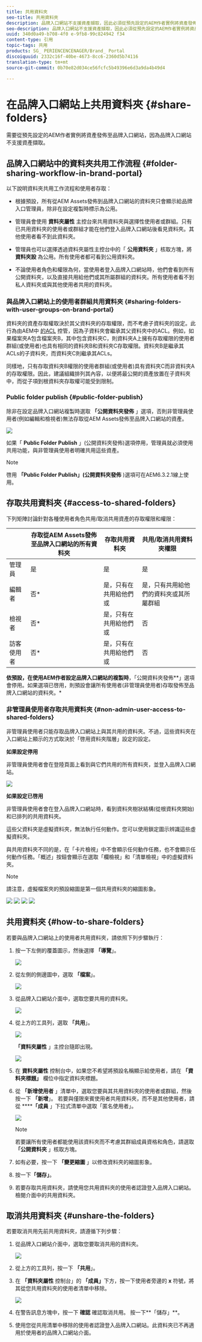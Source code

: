 ```yaml
---
title: 共用資料夾
seo-title: 共用資料夾
description: 品牌入口網站不支援資產擷取，因此必須從預先設定的AEM作者實例將資產發佈至品牌入口網站。品牌入口網站的非管理員使用者無法存取發佈資產，除非設定使用AEM實例進行複製，而且需要與他們共用。
seo-description: 品牌入口網站不支援資產擷取，因此必須從預先設定的AEM作者實例將資產發佈至品牌入口網站。品牌入口網站的非管理員使用者無法存取發佈資產，除非設定使用AEM實例進行複製，而且需要與他們共用。
uuid: 340d0a49-b708-4f0 e-9fb8-99c824942 f34
content-type: 引用
topic-tags: 共用
products: SG_ PERIENCENCENAGER/Brand_ Portal
discoiquuid: 2332c16f-40be-4673-8cc6-2360d5b74116
translation-type: tm+mt
source-git-commit: 0b70e82d034ce56fcfc5b49396e6d3a9da4b49d4

---
```



# 在品牌入口網站上共用資料夾 {#share-folders}

需要從預先設定的AEM作者實例將資產發佈至品牌入口網站，因為品牌入口網站不支援資產擷取。

## 品牌入口網站中的資料夾共用工作流程 {#folder-sharing-workflow-in-brand-portal}

以下說明資料夾共用工作流程和使用者存取：

* 根據預設，所有從AEM Assets發佈到品牌入口網站的資料夾只會顯示給品牌入口管理員，除非在設定複製時標示為公用。
* 管理員會使用 **資料夾屬性** 主控台來共用資料夾與選擇性使用者或群組。只有已共用資料夾的使用者或群組才能在他們登入品牌入口網站後看見資料夾。其他使用者看不到此資料夾。
* 管理員也可以選擇透過資料夾屬性主控台中的「 **公用資料夾** 」核取方塊，將 **資料夾設** 為公用。所有使用者都可看到公用資料夾。

* 不論使用者角色和權限為何，當使用者登入品牌入口網站時，他們會看到所有公開資料夾，以及直接共用給他們或其所屬群組的資料夾。所有使用者看不到私人資料夾或與其他使用者共用的資料夾。

### 與品牌入口網站上的使用者群組共用資料夾 {#sharing-folders-with-user-groups-on-brand-portal}

資料夾的資產存取權取決於其父資料夾的存取權限，而不考慮子資料夾的設定。此行為由AEM中 [的ACL](https://helpx.adobe.com/experience-manager/6-5/sites/administering/using/security.html#PermissionsinAEM) 控管，因為子資料夾會繼承其父資料夾中的ACL。例如，如果檔案夾A包含檔案夾B，其中包含資料夾C，則資料夾A上擁有存取權限的使用者群組(或使用者)也具有相同的資料夾B和資料夾C存取權限。資料夾B是繼承其ACLs的子資料夾，而資料夾C則繼承其ACLs。

同樣地，只有存取資料夾B權限的使用者群組(或使用者)具有資料夾C而非資料夾A的存取權限。因此，建議組織排列其內容，以便將最公開的資產放置在子資料夾中，而從子項到根資料夾存取權可能受到限制。

### Public folder publish {#public-folder-publish}

除非在設定品牌入口網站複製時選取 **「公開資料夾發佈** 」選項，否則非管理員使用者(例如編輯和檢視者)無法存取從AEM Assets發佈至品牌入口網站的資產。

![](assets/assetbpreplication.png)

如果「 **Public Folder Publish** 」(公開資料夾發佈)選項停用，管理員就必須使用共用功能，與非管理員使用者明確共用這些資產。

>[!NOTE]
>
>啓用 **「Public Folder Publish」(公開資料夾發佈** )選項可在AEM6.3.2.1線上使用。

## 存取共用資料夾 {#access-to-shared-folders}

下列矩陣討論針對各種使用者角色共用/取消共用資產的存取權限和權限：

|  | 存取從AEM Assets發佈至品牌入口網站的所有資料夾 | 存取共用資料夾 | 共用/取消共用資料夾權限 |
|---------------|-----------|-----------|------------|
| 管理員 | 是 | 是 | 是 |
| 編輯者 | 否* | 是，只有在共用給他們或 | 是，只有共用給他們的資料夾或其所屬群組 |
| 檢視者 | 否* | 是，只有在共用給他們或 | 否 |
| 訪客使用者 | 否* | 是，只有在共用給他們或 | 否 |

**依預設，在使用AEM作者設定品牌入口網站的複製時&#x200B;**，「公開資料夾發佈**」選項會停用。如果選項已啓用，則預設會讓所有使用者(非管理員使用者)存取發佈至品牌入口網站的資料夾。*

### 非管理員使用者存取共用資料夾 {#non-admin-user-access-to-shared-folders}

非管理員使用者只能存取品牌入口網站上與其共用的資料夾。不過，這些資料夾在入口網站上顯示的方式取決於「啓用資料夾階層」設定的設定。

**如果設定停用**

非管理員使用者會在登陸頁面上看到與它們共用的所有資料夾，並登入品牌入口網站。

![](assets/disabled-folder-hierarchy1-1.png)

**如果設定已啓用**

非管理員使用者會在登入品牌入口網站時，看到資料夾樹狀結構(從根資料夾開始)和已排列的共用資料夾。

這些父資料夾是虛擬資料夾，無法執行任何動作。您可以使用鎖定圖示辨識這些虛擬資料夾。

與共用資料夾不同的是，在「卡片檢視」中不會顯示任何動作任務，也不會顯示任何動作任務。「概述」按鈕會顯示在選取「欄檢視」和「清單檢視」中的虛擬資料夾。

>[!NOTE]
>
>請注意，虛擬檔案夾的預設縮圖是第一個共用資料夾的縮圖影象。

![](assets/enabled-hierarchy1-1.png) ![](assets/hierarchy1-nonadmin-1.png) ![](assets/hierarchy-nonadmin-1.png) ![](assets/hierarchy2-nonadmin-1.png)

## 共用資料夾 {#how-to-share-folders}

若要與品牌入口網站上的使用者共用資料夾，請依照下列步驟執行：

1. 按一下左側的覆蓋圖示，然後選擇 **「導覽**」。

   ![](assets/selectorrail.png)

2. 從左側的側邊圖中，選取 **「檔案**」。

   ![](assets/access_files.png)

3. 從品牌入口網站介面中，選取您要共用的資料夾。

   ![](assets/share-folders.png)

4. 從上方的工具列，選取 **「共用**」。

   ![](assets/share_icon.png)

   **「資料夾屬性** 」主控台隨即出現。

   ![](assets/folder_properties.png)

5. 在 **資料夾屬性** 控制台中，如果您不希望將預設名稱顯示給使用者，請在 **「資料夾標題」** 欄位中指定資料夾標題。
6. 從 **「新增使用者** 」清單中，選取您要與其共用資料夾的使用者或群組，然後按一下 **「新增**」。
若要與僅限來賓使用者共用資料夾，而不是其他使用者，請從 ******「成員** 」下拉式清單中選取「匿名使用者」。

   ![](assets/only-anonymous.png)

   >[!NOTE]
   >
   >若要讓所有使用者都能使用該資料夾而不考慮其群組成員資格和角色，請選取 **「公開資料夾** 」核取方塊。

7. 如有必要，按一下 **「變更縮圖** 」以修改資料夾的縮圖影象。
8. 按一下&#x200B;**「儲存」**。
9. 若要存取共用資料夾，請使用您共用資料夾的使用者認證登入品牌入口網站。檢閱介面中的共用資料夾。

## 取消共用資料夾 {#unshare-the-folders}

若要取消共用先前共用資料夾，請遵循下列步驟：

1. 從品牌入口網站介面中，選取您要取消共用的資料夾。

   ![](assets/share-folders-1.png)

2. 從上方的工具列，按一下 **「共用**」。
3. 在 **「資料夾屬性** 控制台」的 **「成員」**&#x200B;下方，按一下使用者旁邊的 **x** 符號，將其從您共用資料夾的使用者清單中移除。

   ![](assets/folder_propertiesunshare.png)

4. 在警告訊息方塊中，按一下 **確認** 確認取消共用。
按一下**「儲存」**。

5. 使用您從共用清單中移除的使用者認證登入品牌入口網站。此資料夾已不再適用於使用者的品牌入口網站介面。
